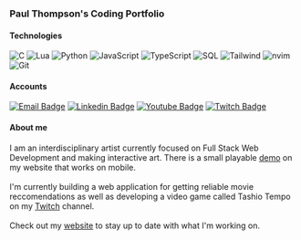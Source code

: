 ### Paul Thompson's Coding Portfolio

#### Technologies
![C](https://img.shields.io/badge/-C-000?&logo=C)
![Lua](https://img.shields.io/badge/-Lua-000?&logo=lua)
![Python](https://img.shields.io/badge/-Python-000?&logo=Python)
![JavaScript](https://img.shields.io/badge/JavaScript-000?logo=JavaScript)
![TypeScript](https://img.shields.io/badge/-TypeScript-000?&logo=TypeScript)
![SQL](https://img.shields.io/badge/-SQL-000?&logo=PostGreSQL)
![Tailwind](https://img.shields.io/badge/tailwind-000?logo=tailwindcss)
![nvim](https://img.shields.io/badge/-nvim-000?&logo=neovim)
![Git](https://img.shields.io/badge/-Git-000?&logo=Git)
#### Accounts
[![Email Badge](https://img.shields.io/badge/paul@findingfocus.dev-325A80?style=flat-square&logo=Gmail&logoColor=white&link=mailto:paul@findingfocus.dev)](mailto:paul@findingfocus.dev)
[![Linkedin Badge](https://img.shields.io/badge/-findingfocus-blue?style=flat-square&logo=Linkedin&logoColor=white&link=https://www.linkedin.com/in/paul-thompson-abq/)](https://www.linkedin.com/in/findingfocusdev/)
[![Youtube Badge](https://img.shields.io/badge/-findingfocus-darkred?style=flat-square&logo=youtube&logoColor=white&link=https://www.youtube.com/findingfocus)](https://www.youtube.com/findingfocus)
[![Twitch Badge](https://img.shields.io/badge/-findingfocusdev-purple?style=flat-square&logo=twitch&logoColor=white&link=https://twitch.tv/findingfocusdev)](https://twitch.tv/findingfocusdev)
#### About me
I am an interdisciplinary artist currently focused on Full Stack Web Development and making interactive art. There is a small playable [demo](https://findingfocus.dev/interactive-art.html) on my website that works on mobile.
<br>
<br>
I'm currently building a web application for getting reliable movie reccomendations as well as developing a video game called Tashio Tempo on my [Twitch](https://twitch.tv/findingfocusdev) channel.
<br>
<br>
Check out my [website](https://findingfocus.dev/) to stay up to date with what I'm working on.
